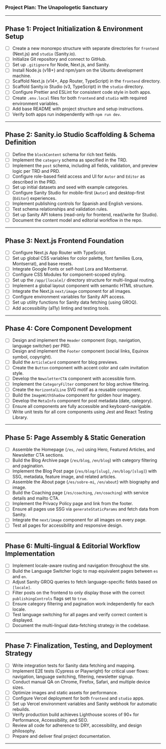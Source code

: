 ### Project Plan: The Unapologetic Sanctuary

---

## Phase 1: Project Initialization & Environment Setup

- [ ] Create a new monorepo structure with separate directories for `frontend` (Next.js) and `studio` (Sanity.io).
- [ ] Initialize Git repository and connect to GitHub.
- [ ] Set up `.gitignore` for Node, Next.js, and Sanity.
- [ ] Install Node.js (v18+) and npm/yarn on the Ubuntu development machine.
- [ ] Scaffold Next.js (v14+, App Router, TypeScript) in the `frontend` directory.
- [ ] Scaffold Sanity.io Studio (v3, TypeScript) in the `studio` directory.
- [ ] Configure Prettier and ESLint for consistent code style in both apps.
- [ ] Create `.env.local` files for both `frontend` and `studio` with required environment variables.
- [ ] Add base README with project structure and setup instructions.
- [ ] Verify both apps run independently with `npm run dev`.

---

## Phase 2: Sanity.io Studio Scaffolding & Schema Definition

- [ ] Define the `blockContent` schema for rich text fields.
- [ ] Implement the `category` schema as specified in the TRD.
- [ ] Implement the `post` schema, including all fields, validation, and preview logic per TRD and PRD.
- [ ] Configure role-based field access and UI for `Autor` and `Editor` as described in the PRD.
- [ ] Set up initial datasets and seed with example categories.
- [ ] Configure Sanity Studio for mobile-first (`Autor`) and desktop-first (`Editor`) experiences.
- [ ] Implement publishing controls for Spanish and English versions.
- [ ] Test schema relationships and validation rules.
- [ ] Set up Sanity API tokens (read-only for frontend, read/write for Studio).
- [ ] Document the content model and editorial workflow in the repo.

---

## Phase 3: Next.js Frontend Foundation

- [ ] Configure Next.js App Router with TypeScript.
- [ ] Set up global CSS variables for color palette, font families (Lora, Montserrat), and base resets.
- [ ] Integrate Google Fonts or self-host Lora and Montserrat.
- [ ] Configure CSS Modules for component-scoped styling.
- [ ] Set up the `/app/[locale]/` directory structure for multi-lingual routing.
- [ ] Implement a global layout component with semantic HTML structure.
- [ ] Integrate the Next.js `next/image` component for all images.
- [ ] Configure environment variables for Sanity API access.
- [ ] Set up utility functions for Sanity data fetching (using GROQ).
- [ ] Add accessibility (a11y) linting and testing tools.

---

## Phase 4: Core Component Development

- [ ] Design and implement the `Header` component (logo, navigation, language switcher) per PRD.
- [ ] Design and implement the `Footer` component (social links, Equinox symbol, copyright).
- [ ] Build the `ArticleCard` component for blog previews.
- [ ] Create the `Button` component with accent color and calm invitation style.
- [ ] Develop the `NewsletterCTA` component with accessible form.
- [ ] Implement the `CategoryFilter` component for blog archive filtering.
- [ ] Create the `HorizontalLine` SVG motif as a reusable component.
- [ ] Build the `ImageWithShadow` component for golden hour imagery.
- [ ] Develop the `MetaInfo` component for post metadata (date, category).
- [ ] Ensure all components are fully accessible and keyboard-navigable.
- [ ] Write unit tests for all core components using Jest and React Testing Library.

---

## Phase 5: Page Assembly & Static Generation

- [ ] Assemble the Homepage (`/es`, `/en`) using Hero, Featured Articles, and Newsletter CTA sections.
- [ ] Build the Blog Archive page (`/es/blog`, `/en/blog`) with category filtering and pagination.
- [ ] Implement the Blog Post page (`/es/blog/[slug]`, `/en/blog/[slug]`) with SSG, metadata, feature image, and related articles.
- [ ] Assemble the About page (`/es/sobre-mi`, `/en/about`) with biography and image.
- [ ] Build the Coaching page (`/es/coaching`, `/en/coaching`) with service details and mailto CTA.
- [ ] Implement the Privacy Policy page and link from the footer.
- [ ] Ensure all pages use SSG via `generateStaticParams` and fetch data from Sanity.
- [ ] Integrate the `next/image` component for all images on every page.
- [ ] Test all pages for accessibility and responsive design.

---

## Phase 6: Multi-lingual & Editorial Workflow Implementation

- [ ] Implement locale-aware routing and navigation throughout the site.
- [ ] Build the Language Switcher logic to map equivalent pages between `es` and `en`.
- [ ] Adjust Sanity GROQ queries to fetch language-specific fields based on `[locale]`.
- [ ] Filter posts on the frontend to only display those with the correct `publishingControls` flags set to `true`.
- [ ] Ensure category filtering and pagination work independently for each locale.
- [ ] Test language switching for all pages and verify correct content is displayed.
- [ ] Document the multi-lingual data-fetching strategy in the codebase.

---

## Phase 7: Finalization, Testing, and Deployment Strategy

- [ ] Write integration tests for Sanity data fetching and mapping.
- [ ] Implement E2E tests (Cypress or Playwright) for critical user flows: navigation, language switching, filtering, newsletter signup.
- [ ] Conduct manual QA on Chrome, Firefox, Safari, and multiple device sizes.
- [ ] Optimize images and static assets for performance.
- [ ] Configure Vercel deployment for both `frontend` and `studio` apps.
- [ ] Set up Vercel environment variables and Sanity webhook for automatic rebuilds.
- [ ] Verify production build achieves Lighthouse scores of 90+ for Performance, Accessibility, and SEO.
- [ ] Review all code for adherence to DRY, accessibility, and design philosophy.
- [ ] Prepare and deliver final project documentation.

---
